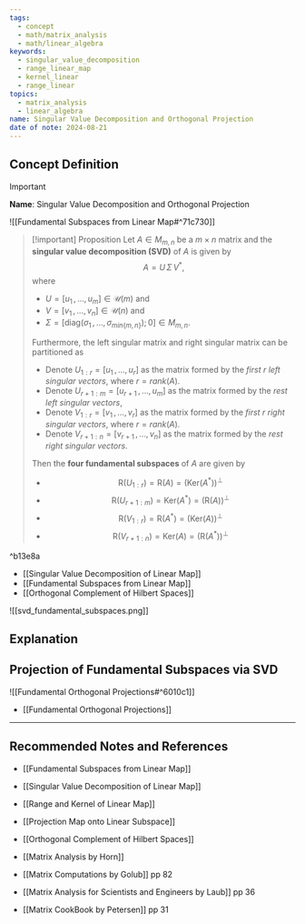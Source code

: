 ```yaml
---
tags:
  - concept
  - math/matrix_analysis
  - math/linear_algebra
keywords:
  - singular_value_decomposition
  - range_linear_map
  - kernel_linear
  - range_linear
topics:
  - matrix_analysis
  - linear_algebra
name: Singular Value Decomposition and Orthogonal Projection
date of note: 2024-08-21
---
```


## Concept Definition

>[!important]
>**Name**: Singular Value Decomposition and Orthogonal Projection

![[Fundamental Subspaces from Linear Map#^71c730]]

>[!important] Proposition
>Let $A \in M_{m,n}$ be a $m\times n$ matrix and the **singular value decomposition (SVD)** of $A$ is given by $$A = U \,\Sigma\,V^{*},$$ where 
>- $U = [u_{1} \,{,}\ldots{,}\,u_{m}] \in \mathcal{U}(m)$ and 
>- $V = [v_{1} \,{,}\ldots{,}\,v_{n}] \in \mathcal{U}(n)$ and 
>- $\Sigma = [\text{diag}(\sigma_{1}\,{,}\ldots{,}\,\sigma_{min\{m,n\}}); 0]\in M_{m,n}$. 
>  
>Furthermore,  the left singular matrix and right singular matrix can be partitioned as 
>- Denote $U_{1:r}= [u_{1} \,{,}\ldots{,}\,u_{r}]$ as the matrix formed by the *first $r$ left singular vectors*, where $r= rank(A)$.
>- Denote $U_{r+1:m}= [u_{r+1} \,{,}\ldots{,}\,u_{m}]$ as the matrix formed by the *rest left singular vectors*, 
>- Denote $V_{1:r}= [v_{1} \,{,}\ldots{,}\,v_{r}]$ as the matrix formed by the *first $r$ right singular vectors*, where $r= rank(A)$.
>- Denote $V_{r+1:n}= [v_{r+1} \,{,}\ldots{,}\,v_{n}]$ as the matrix formed by the *rest right singular vectors*.
>  
>Then the **four fundamental subspaces** of $A$ are given by
>- $$\text{R}(U_{1:r}) = \text{R}(A) =  \left(\text{Ker}(A^{*})\right)^{\perp}$$  
>- $$\text{R}(U_{r+1:m}) = \text{Ker}(A^{*}) = \left(\text{R}(A)\right)^{\perp}$$  
>- $$\text{R}(V_{1:r}) = \text{R}(A^{*}) =  \left(\text{Ker}(A)\right)^{\perp}$$
>- $$\text{R}(V_{r+1:n}) = \text{Ker}(A) =  \left(\text{R}(A^{*})\right)^{\perp}$$

^b13e8a

- [[Singular Value Decomposition of Linear Map]]
- [[Fundamental Subspaces from Linear Map]]
- [[Orthogonal Complement of Hilbert Spaces]]

![[svd_fundamental_subspaces.png]]


## Explanation



## Projection of Fundamental Subspaces via SVD

![[Fundamental Orthogonal Projections#^6010c1]]

- [[Fundamental Orthogonal Projections]]



-----------
##  Recommended Notes and References


- [[Fundamental Subspaces from Linear Map]]
- [[Singular Value Decomposition of Linear Map]]
- [[Range and Kernel of Linear Map]]
- [[Projection Map onto Linear Subspace]]
- [[Orthogonal Complement of Hilbert Spaces]]



- [[Matrix Analysis by Horn]]
- [[Matrix Computations by Golub]] pp 82
- [[Matrix Analysis for Scientists and Engineers by Laub]] pp 36
- [[Matrix CookBook by Petersen]] pp 31